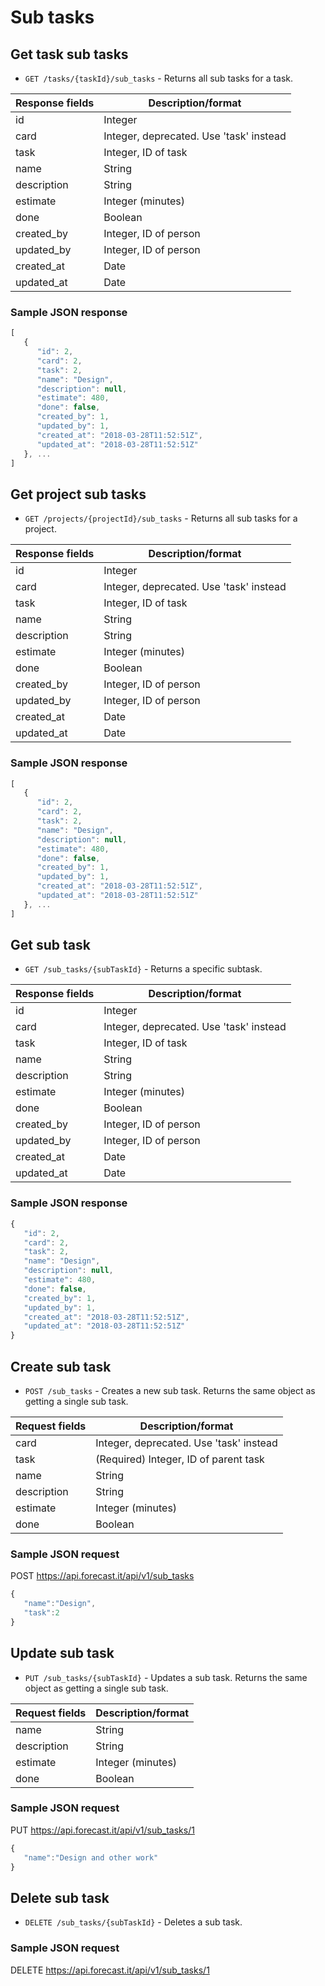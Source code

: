 # Sub tasks

## Get task sub tasks

-  `GET /tasks/{taskId}/sub_tasks` - Returns all sub tasks for a task.

| Response fields | Description/format                      |
| --------------- | --------------------------------------- |
| id              | Integer                                 |
| card            | Integer, deprecated. Use 'task' instead |
| task            | Integer, ID of task                     |
| name            | String                                  |
| description     | String                                  |
| estimate        | Integer (minutes)                       |
| done            | Boolean                                 |
| created_by      | Integer, ID of person                   |
| updated_by      | Integer, ID of person                   |
| created_at      | Date                                    |
| updated_at      | Date                                    |

### Sample JSON response

```javascript
[
   {
      "id": 2,
      "card": 2,
      "task": 2,
      "name": "Design",
      "description": null,
      "estimate": 480,
      "done": false,
      "created_by": 1,
      "updated_by": 1,
      "created_at": "2018-03-28T11:52:51Z",
      "updated_at": "2018-03-28T11:52:51Z"
   }, ...
]
```

## Get project sub tasks

-  `GET /projects/{projectId}/sub_tasks` - Returns all sub tasks for a project.

| Response fields | Description/format                      |
| --------------- | --------------------------------------- |
| id              | Integer                                 |
| card            | Integer, deprecated. Use 'task' instead |
| task            | Integer, ID of task                     |
| name            | String                                  |
| description     | String                                  |
| estimate        | Integer (minutes)                       |
| done            | Boolean                                 |
| created_by      | Integer, ID of person                   |
| updated_by      | Integer, ID of person                   |
| created_at      | Date                                    |
| updated_at      | Date                                    |

### Sample JSON response

```javascript
[
   {
      "id": 2,
      "card": 2,
      "task": 2,
      "name": "Design",
      "description": null,
      "estimate": 480,
      "done": false,
      "created_by": 1,
      "updated_by": 1,
      "created_at": "2018-03-28T11:52:51Z",
      "updated_at": "2018-03-28T11:52:51Z"
   }, ...
]
```

## Get sub task

-  `GET /sub_tasks/{subTaskId}` - Returns a specific subtask.

| Response fields | Description/format                      |
| --------------- | --------------------------------------- |
| id              | Integer                                 |
| card            | Integer, deprecated. Use 'task' instead |
| task            | Integer, ID of task                     |
| name            | String                                  |
| description     | String                                  |
| estimate        | Integer (minutes)                       |
| done            | Boolean                                 |
| created_by      | Integer, ID of person                   |
| updated_by      | Integer, ID of person                   |
| created_at      | Date                                    |
| updated_at      | Date                                    |

### Sample JSON response

```javascript
{
   "id": 2,
   "card": 2,
   "task": 2,
   "name": "Design",
   "description": null,
   "estimate": 480,
   "done": false,
   "created_by": 1,
   "updated_by": 1,
   "created_at": "2018-03-28T11:52:51Z",
   "updated_at": "2018-03-28T11:52:51Z"
}
```

## Create sub task

-  `POST /sub_tasks` - Creates a new sub task. Returns the same object as getting a single sub task.

| Request fields | Description/format                      |
| -------------- | --------------------------------------- |
| card           | Integer, deprecated. Use 'task' instead |
| task           | (Required) Integer, ID of parent task   |
| name           | String                                  |
| description    | String                                  |
| estimate       | Integer (minutes)                       |
| done           | Boolean                                 |

### Sample JSON request

POST https://api.forecast.it/api/v1/sub_tasks

```javascript
{
   "name":"Design",
   "task":2
}
```

## Update sub task

-  `PUT /sub_tasks/{subTaskId}` - Updates a sub task. Returns the same object as getting a single sub task.

| Request fields | Description/format |
| -------------- | ------------------ |
| name           | String             |
| description    | String             |
| estimate       | Integer (minutes)  |
| done           | Boolean            |

### Sample JSON request

PUT https://api.forecast.it/api/v1/sub_tasks/1

```javascript
{
   "name":"Design and other work"
}
```

## Delete sub task

-  `DELETE /sub_tasks/{subTaskId}` - Deletes a sub task.

### Sample JSON request

DELETE https://api.forecast.it/api/v1/sub_tasks/1
